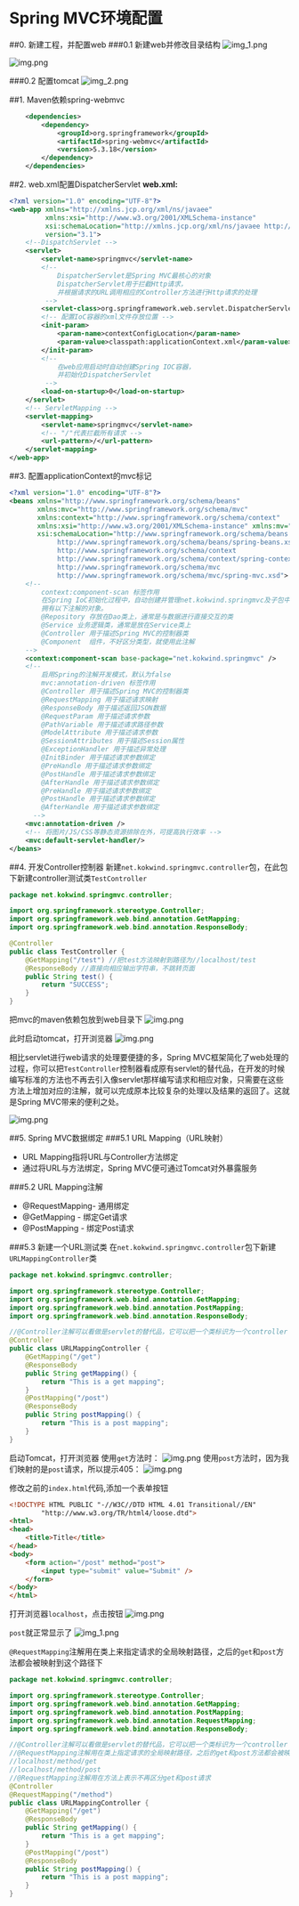 # Spring MVC环境配置
##0. 新建工程，并配置web
###0.1 新建web并修改目录结构
![img_1.png](src/main/resources/img/img_1.png)

![img.png](src/main/resources/img/img.png)

###0.2 配置tomcat
![img_2.png](src/main/resources/img/img_2.png)

##1. Maven依赖spring-webmvc
```xml
    <dependencies>
        <dependency>
            <groupId>org.springframework</groupId>
            <artifactId>spring-webmvc</artifactId>
            <version>5.3.18</version>
        </dependency>
    </dependencies>
```
##2. web.xml配置DispatcherServlet
**web.xml:**

```xml
<?xml version="1.0" encoding="UTF-8"?>
<web-app xmlns="http://xmlns.jcp.org/xml/ns/javaee"
         xmlns:xsi="http://www.w3.org/2001/XMLSchema-instance"
         xsi:schemaLocation="http://xmlns.jcp.org/xml/ns/javaee http://xmlns.jcp.org/xml/ns/javaee/web-app_3_1.xsd"
         version="3.1">
    <!--DispatchServlet -->
    <servlet>
        <servlet-name>springmvc</servlet-name>
        <!--
            DispatcherServlet是Spring MVC最核心的对象
            DispatcherServlet用于拦截Http请求，
            并根据请求的URL调用相应的Controller方法进行Http请求的处理
         -->
        <servlet-class>org.springframework.web.servlet.DispatcherServlet</servlet-class>
        <!-- 配置IoC容器的xml文件存放位置 -->
        <init-param>
            <param-name>contextConfigLocation</param-name>
            <param-value>classpath:applicationContext.xml</param-value>
        </init-param>
        <!--
            在web应用启动时自动创建Spring IOC容器，
            并初始化DispatcherServlet
         -->
        <load-on-startup>0</load-on-startup>
    </servlet>
    <!-- ServletMapping -->
    <servlet-mapping>
        <servlet-name>springmvc</servlet-name>
        <!-- "/"代表拦截所有请求 -->
        <url-pattern>/</url-pattern>
    </servlet-mapping>
</web-app>
```
##3. 配置applicationContext的mvc标记

```xml
<?xml version="1.0" encoding="UTF-8"?>
<beans xmlns="http://www.springframework.org/schema/beans"
       xmlns:mvc="http://www.springframework.org/schema/mvc"
       xmlns:context="http://www.springframework.org/schema/context"
       xmlns:xsi="http://www.w3.org/2001/XMLSchema-instance" xmlns:mv="http://www.springframework.org/schema/mvc"
       xsi:schemaLocation="http://www.springframework.org/schema/beans
            http://www.springframework.org/schema/beans/spring-beans.xsd
            http://www.springframework.org/schema/context
            http://www.springframework.org/schema/context/spring-context.xsd
            http://www.springframework.org/schema/mvc
            http://www.springframework.org/schema/mvc/spring-mvc.xsd">
    <!--
        context:component-scan 标签作用
        在Spring IoC初始化过程中，自动创建并管理net.kokwind.springmvc及子包中
        拥有以下注解的对象。
        @Repository 存放在Dao类上，通常是与数据进行直接交互的类
        @Service 业务逻辑类，通常是放在Service类上
        @Controller 用于描述Spring MVC的控制器类
        @Component  组件，不好区分类型，就使用此注解
    -->
    <context:component-scan base-package="net.kokwind.springmvc" />
    <!--
        启用Spring的注解开发模式，默认为false
        mvc:annotation-driven 标签作用
        @Controller 用于描述Spring MVC的控制器类
        @RequestMapping 用于描述请求映射
        @ResponseBody 用于描述返回JSON数据
        @RequestParam 用于描述请求参数
        @PathVariable 用于描述请求路径参数
        @ModelAttribute 用于描述请求参数
        @SessionAttributes 用于描述Session属性
        @ExceptionHandler 用于描述异常处理
        @InitBinder 用于描述请求参数绑定
        @PreHandle 用于描述请求参数绑定
        @PostHandle 用于描述请求参数绑定
        @AfterHandle 用于描述请求参数绑定
        @PreHandle 用于描述请求参数绑定
        @PostHandle 用于描述请求参数绑定
        @AfterHandle 用于描述请求参数绑定
      -->
    <mvc:annotation-driven />
    <!-- 将图片/JS/CSS等静态资源排除在外，可提高执行效率 -->
    <mvc:default-servlet-handler/>
</beans>
```
##4. 开发Controller控制器
新建`net.kokwind.springmvc.controller`包，在此包下新建controller测试类`TestController`
```java
package net.kokwind.springmvc.controller;

import org.springframework.stereotype.Controller;
import org.springframework.web.bind.annotation.GetMapping;
import org.springframework.web.bind.annotation.ResponseBody;

@Controller
public class TestController {
    @GetMapping("/test") //把test方法映射到路径为//localhost/test
    @ResponseBody //直接向相应输出字符串，不跳转页面
    public String test() {
        return "SUCCESS";
    }
}
```
把mvc的maven依赖包放到web目录下
![img.png](src/main/resources/img/img3.png)

此时启动tomcat，打开浏览器
![img.png](src/main/resources/img/img4.png)

相比servlet进行web请求的处理要便捷的多，Spring MVC框架简化了web处理的过程，你可以把`TestController`控制器看成原有servlet的替代品，在开发的时候编写标准的方法也不再去引入像servlet那样编写请求和相应对象，只需要在这些方法上增加对应的注解，就可以完成原本比较复杂的处理以及结果的返回了。这就是Spring MVC带来的便利之处。

![img.png](src/main/resources/img/img5.png)

##5. Spring MVC数据绑定
###5.1 URL Mapping（URL映射）
- URL Mapping指将URL与Controller方法绑定
- 通过将URL与方法绑定，Spring MVC便可通过Tomcat对外暴露服务

###5.2 URL Mapping注解
- @RequestMapping- 通用绑定
- @GetMapping - 绑定Get请求
- @PostMapping - 绑定Post请求

###5.3 新建一个URL测试类
在`net.kokwind.springmvc.controller`包下新建`URLMappingController`类
```java
package net.kokwind.springmvc.controller;

import org.springframework.stereotype.Controller;
import org.springframework.web.bind.annotation.GetMapping;
import org.springframework.web.bind.annotation.PostMapping;
import org.springframework.web.bind.annotation.ResponseBody;

//@Controller注解可以看做是servlet的替代品，它可以把一个类标识为一个controller
@Controller
public class URLMappingController {
    @GetMapping("/get")
    @ResponseBody
    public String getMapping() {
        return "This is a get mapping";
    }
    @PostMapping("/post")
    @ResponseBody
    public String postMapping() {
        return "This is a post mapping";
    }
}
```
启动Tomcat，打开浏览器
使用`get`方法时：
![img.png](src/main/resources/img/img6.png)
使用`post`方法时，因为我们映射的是`post`请求，所以提示405：
![img.png](src/main/resources/img/img7.png)

修改之前的`index.html`代码,添加一个表单按钮
```html
<!DOCTYPE HTML PUBLIC "-//W3C//DTD HTML 4.01 Transitional//EN"
        "http://www.w3.org/TR/html4/loose.dtd">
<html>
<head>
    <title>Title</title>
</head>
<body>
    <form action="/post" method="post">
        <input type="submit" value="Submit" />
    </form>
</body>
</html>
```
打开浏览器`localhost`，点击按钮
![img.png](src/main/resources/img/img8.png)

`post`就正常显示了
![img_1.png](src/main/resources/img/img9.png)

`@RequestMapping`注解用在类上来指定请求的全局映射路径，之后的`get`和`post`方法都会被映射到这个路径下
```java
package net.kokwind.springmvc.controller;

import org.springframework.stereotype.Controller;
import org.springframework.web.bind.annotation.GetMapping;
import org.springframework.web.bind.annotation.PostMapping;
import org.springframework.web.bind.annotation.RequestMapping;
import org.springframework.web.bind.annotation.ResponseBody;

//@Controller注解可以看做是servlet的替代品，它可以把一个类标识为一个controller
//@RequestMapping注解用在类上指定请求的全局映射路径，之后的get和post方法都会被映射到这个路径下
//localhost/method/get
//localhost/method/post
//@RequestMapping注解用在方法上表示不再区分get和post请求
@Controller
@RequestMapping("/method")
public class URLMappingController {
    @GetMapping("/get")
    @ResponseBody
    public String getMapping() {
        return "This is a get mapping";
    }
    @PostMapping("/post")
    @ResponseBody
    public String postMapping() {
        return "This is a post mapping";
    }
}
```